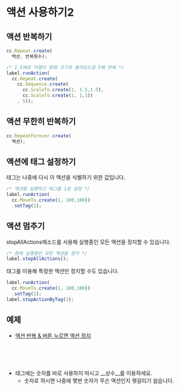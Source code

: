 액션 사용하기2
====

액션 반복하기
----
```js
cc.Repeat.create(
  액션, 반복횟수);
```
```js
/* 1.5배로 커졌다 원래 크기로 돌아오는걸 5배 반복 */
label.runAction(
  cc.Repeat.create(
    cc.Sequence.create(
      cc.ScaleTo.create(1, 1.5,1.5),
      cc.ScaleTo.create(1, 1,1))
    , 5));
```

액션 무한히 반복하기
----
```js
cc.RepeatForever.create(
  액션);
```

액션에 태그 설정하기
----
태그는 나중에 다시 이 액션을 식별하기 위한 값입니다.
```js
/* 액션을 실행하고 태그를 1로 설정 */
label.runAction(
  cc.MoveTo.create(1, 100,100))
  .setTag(1);
```

액션 멈추기
----
stopAllActions메소드를 사용해 실행중인 모든 액션을 정지할 수 있습니다.
```js
/* 현재 실행중인 모든 액션을 정지 */
label.stopAllActions();
```
태그를 이용해 특정한 액션만 정지할 수도 있습니다.
```js
label.runAction(
  cc.MoveTo.create(1, 100,100))
  .setTag(1);
label.stopActionByTag(1);
```

예제
----
* [액션 반복 & 버튼 누르면 액션 정지](source.js)


<br><br><br>
* 태그에는 숫자를 바로 사용하지 마시고 __상수__를 이용하세요.
  * 숫자로 하시면 나중에 몇번 숫자가 무슨 액션인지 헷갈리기 쉽습니다.

